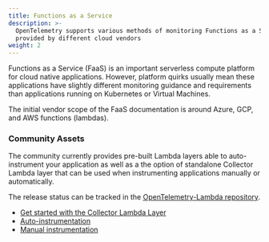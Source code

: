 ```yaml
---
title: Functions as a Service
description: >-
  OpenTelemetry supports various methods of monitoring Functions as a Service
  provided by different cloud vendors
weight: 2
---
```


Functions as a Service (FaaS) is an important serverless compute platform for
cloud native applications. However, platform quirks usually mean these
applications have slightly different monitoring guidance and requirements than
applications running on Kubernetes or Virtual Machines.

The initial vendor scope of the FaaS documentation is around Azure, GCP, and AWS
functions (lambdas).

### Community Assets

The community currently provides pre-built Lambda layers able to auto-instrument
your application as well as a the option of standalone Collector Lambda layer
that can be used when instrumenting applications manually or automatically.

The release status can be tracked in the
[OpenTelemetry-Lambda repository](https://github.com/open-telemetry/opentelemetry-lambda).

- [Get started with the Collector Lambda Layer](./lambda-collector)
- [Auto-instrumentation](./lambda-auto-instrument)
- [Manual instrumentation](./lambda-manual-instrument)
